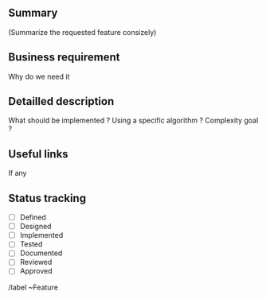 ## Summary

(Summarize the requested feature consizely)

## Business requirement

Why do we need it

## Detailled description

What should be implemented ? Using a specific algorithm ? Complexity goal ?

## Useful links

If any

## Status tracking

- [ ] Defined
- [ ] Designed
- [ ] Implemented
- [ ] Tested
- [ ] Documented
- [ ] Reviewed
- [ ] Approved

/label ~Feature
